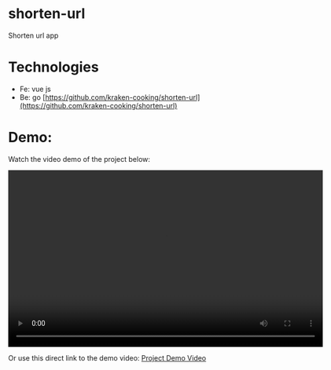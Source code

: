 # shorten-url

Shorten url app

# Technologies

- Fe: vue js
- Be: go [https://github.com/kraken-cooking/shorten-url](https://github.com/kraken-cooking/shorten-url)

# Demo:

Watch the video demo of the project below:

<video width="640" height="360" controls>
  <source src="https://youtube.com/shorts/mfng78yupJM?si=_nLdw4j-GPwbKuzV" type="video/mp4">
  Your browser does not support the video tag.
</video>

Or use this direct link to the demo video: [Project Demo Video](https://youtube.com/shorts/mfng78yupJM?si=_nLdw4j-GPwbKuzV)
